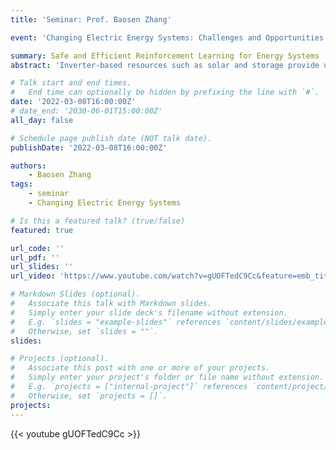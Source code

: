 ```yaml
---
title: 'Seminar: Prof. Baosen Zhang'

event: 'Changing Electric Energy Systems: Challenges and Opportunities'

summary: Safe and Efficient Reinforcement Learning for Energy Systems
abstract: 'Inverter-based resources such as solar and storage provide us with more flexibility in the control of power systems. Through their power electronic interfaces, complex control functions can be implemented to quickly respond to changes in the system. Recently, reinforcement learning has emerged as a popular method to find these nonlinear controllers.  The key challenge with a learning-based approach is that stability and safety constraints are difficult to enforce on the learned controllers. In this talk, we show how model-based control theory can be used as useful constraints on reinforcement learning, allowing us to explicitly engineer the structure of neural network controllers such that they guarantee system stability.  The resulting controllers only use local information and outperform conventional droop as well as strategies learned purely by using reinforcement learning.'

# Talk start and end times.
#   End time can optionally be hidden by prefixing the line with `#`.
date: '2022-03-08T16:00:00Z'
# date_end: '2030-06-01T15:00:00Z'
all_day: false

# Schedule page publish date (NOT talk date).
publishDate: '2022-03-08T16:00:00Z'

authors:
    - Baosen Zhang
tags:
    - seminar
    - Changing Electric Energy Systems

# Is this a featured talk? (true/false)
featured: true

url_code: ''
url_pdf: ''
url_slides: ''
url_video: 'https://www.youtube.com/watch?v=gUOFTedC9Cc&feature=emb_title&ab_channel=EESGatMIT'

# Markdown Slides (optional).
#   Associate this talk with Markdown slides.
#   Simply enter your slide deck's filename without extension.
#   E.g. `slides = "example-slides"` references `content/slides/example-slides.md`.
#   Otherwise, set `slides = ""`.
slides:

# Projects (optional).
#   Associate this post with one or more of your projects.
#   Simply enter your project's folder or file name without extension.
#   E.g. `projects = ["internal-project"]` references `content/project/deep-learning/index.md`.
#   Otherwise, set `projects = []`.
projects:
---
```


{{< youtube gUOFTedC9Cc >}}
